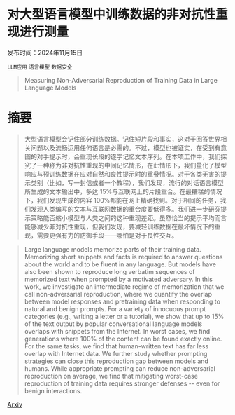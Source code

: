 # 对大型语言模型中训练数据的非对抗性重现进行测量

发布时间：2024年11月15日

`LLM应用` `语言模型` `数据安全`

> Measuring Non-Adversarial Reproduction of Training Data in Large Language Models

# 摘要

> 大型语言模型会记住部分训练数据。记住短片段和事实，这对于回答世界相关问题以及流畅运用任何语言是必需的。不过，模型也被证实，在受到有意图的对手提示时，会重现长段的逐字记忆文本序列。在本项工作中，我们探究了一种称为非对抗性重现的中间记忆情形，在此情形下，我们量化了模型响应与预训练数据在应对自然和良性提示时的重叠情况。对于各类无害的提示类别（比如，写一封信或者一个教程），我们发现，流行的对话语言模型所生成的文本输出中，多达 15%与互联网上的片段重合。在最糟糕的情况下，我们发现生成的内容 100%都能在网上精确找到。对于相同的任务，我们发现人类编写的文本与互联网数据的重合度要低得多。我们进一步研究提示策略能否缩小模型与人类之间的这种重现差距。虽然恰当的提示平均而言能够减少非对抗性重现，但我们发现，要减轻训练数据在最坏情况下的重现，需要更强有力的防御手段——哪怕是对于良性交互。

> Large language models memorize parts of their training data. Memorizing short snippets and facts is required to answer questions about the world and to be fluent in any language. But models have also been shown to reproduce long verbatim sequences of memorized text when prompted by a motivated adversary. In this work, we investigate an intermediate regime of memorization that we call non-adversarial reproduction, where we quantify the overlap between model responses and pretraining data when responding to natural and benign prompts. For a variety of innocuous prompt categories (e.g., writing a letter or a tutorial), we show that up to 15% of the text output by popular conversational language models overlaps with snippets from the Internet. In worst cases, we find generations where 100% of the content can be found exactly online. For the same tasks, we find that human-written text has far less overlap with Internet data. We further study whether prompting strategies can close this reproduction gap between models and humans. While appropriate prompting can reduce non-adversarial reproduction on average, we find that mitigating worst-case reproduction of training data requires stronger defenses -- even for benign interactions.

[Arxiv](https://arxiv.org/abs/2411.10242)